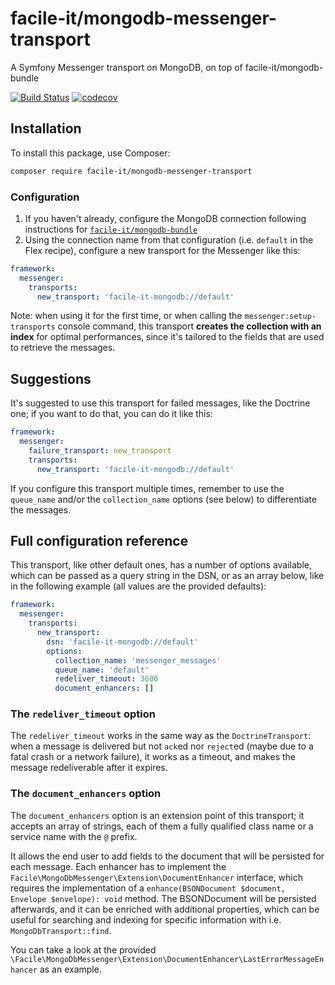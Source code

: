 # facile-it/mongodb-messenger-transport
A Symfony Messenger transport on MongoDB, on top of facile-it/mongodb-bundle


[![Build Status](https://travis-ci.com/facile-it/mongodb-messenger-transport.svg?branch=master)](https://travis-ci.com/facile-it/mongodb-messenger-transport)
[![codecov](https://codecov.io/gh/facile-it/mongodb-messenger-transport/branch/master/graph/badge.svg)](https://codecov.io/gh/facile-it/mongodb-messenger-transport)

## Installation
To install this package, use Composer:
```bash
composer require facile-it/mongodb-messenger-transport
```

### Configuration
1. If you haven't already, configure the MongoDB connection following instructions for [`facile-it/mongodb-bundle`](https://github.com/facile-it/mongodb-bundle/)
2. Using the connection name from that configuration (i.e. `default` in the Flex recipe), configure a new transport for the Messenger like this:
```yaml
framework:
  messenger:
    transports:
      new_transport: 'facile-it-mongodb://default'
```

Note: when using it for the first time, or when calling the `messenger:setup-transports` console command, this transport **creates the collection with an index** for optimal performances, since it's tailored to the fields that are used to retrieve the messages. 

## Suggestions
It's suggested to use this transport for failed messages, like the Doctrine one; if you want to do that, you can do it like this:
```yaml
framework:
  messenger:
    failure_transport: new_transport
    transports:
      new_transport: 'facile-it-mongodb://default'
```
If you configure this transport multiple times, remember to use the `queue_name` and/or the `collection_name` options (see below) to differentiate the messages.

## Full configuration reference
This transport, like other default ones, has a number of options available, which can be passed as a query string in the DSN, or as an array below, like in the following example (all values are the provided defaults):
```yaml
framework:
  messenger:
    transports:
      new_transport: 
        dsn: 'facile-it-mongodb://default'
        options:
          collection_name: 'messenger_messages'
          queue_name: 'default'
          redeliver_timeout: 3600
          document_enhancers: [] 
```

### The `redeliver_timeout` option
The `redeliver_timeout` works in the same way as the `DoctrineTransport`: when a message is delivered but not `ack`ed nor `reject`ed (maybe due to a fatal crash or a network failure), it works as a timeout, and makes the message redeliverable after it expires.

### The `document_enhancers` option
The `document_enhancers` option is an extension point of this transport; it accepts an array of strings, each of them a fully qualified class name or a service name with the `@` prefix.

It allows the end user to add fields to the document that will be persisted for each message. Each enhancer has to implement the `Facile\MongoDbMessenger\Extension\DocumentEnhancer` interface, which requires the implementation of a `enhance(BSONDocument $document, Envelope $envelope): void` method. The BSONDocument will be persisted afterwards, and it can be enriched with additional properties, which can be useful for searching and indexing for specific information with i.e. `MongoDbTransport::find`.

You can take a look at the provided `\Facile\MongoDbMessenger\Extension\DocumentEnhancer\LastErrorMessageEnhancer` as an example.
